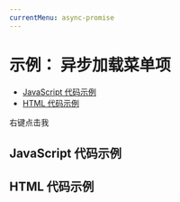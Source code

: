 ```yaml
---
currentMenu: async-promise 
---
```


# 示例： 异步加载菜单项

<!-- START doctoc generated TOC please keep comment here to allow auto update -->
<!-- DON'T EDIT THIS SECTION, INSTEAD RE-RUN doctoc TO UPDATE -->


- [JavaScript 代码示例](#example-code)
- [HTML 代码示例](#example-html)

<!-- END doctoc generated TOC please keep comment here to allow auto update -->

<span class="context-menu-one btn btn-neutral">右键点击我</span>

## JavaScript 代码示例

<script type="text/javascript" class="showcase">
    var $ = jQuery;
    $(document).ready(function () {
        'use strict';
        var errorItems = { "errorItem": { name: "加载失败" },};
        var loadItems = function () {
            var dfd = jQuery.Deferred();
            setTimeout(function () {
                dfd.resolve(subItems);
            }, 2000);
            //setTimeout(function () {
            //    dfd.reject(errorItems);
            //}, 1000);
            return dfd.promise();
        };

        var subItems = {
            "sub1": { name: "子菜单 1", icon: "edit" },
            "sub2": { name: "子菜单 2", icon: "cut" },
        };
    
        $.contextMenu({
            selector: '.context-menu-one',
            build: function ($trigger, e) {
                return {
                    callback: function (key, options) {
                        var m = "你点击了： " + key;
                        console.log(m);
                    },
                    items: {
                        "edit": { name: "编辑", icon: "edit" },
                        "cut": { name: "剪切", icon: "cut" },
                        "status": {
                            name: "状态",
                            icon: "delete",
                            items: loadItems(),
                        },
                        "normalSub": {
                            name: "普通的一级子菜单",
                            items: {
                                "normalsub1": { name: "普通的二级子菜单 1"},
                                "normalsub2": { name: "普通的二级子菜单 2"},
                                "normalsub3": { name: "普通的二级子菜单 3"},
                            }
                        }
                    }
                };
            }
        });
    
        //一些异步加载状态用法
        var completedPromise = function (status) {
            console.log(加载完成： ", status);
        };
    
        var failPromise = function (status) {
            console.log("加载失败： ", status);
        };
    
        var notifyPromise = function (status) {
            console.log("加载通知： ", status);
        };
    
        $.loadItemsAsync = function() {
            console.log("异步加载菜单");
            var promise = loadItems();
            $.when(promise).then(completedPromise, failPromise, notifyPromise);
        };
    
    });
</script>

## HTML 代码示例
<div style="display:none;" class="showcase" data-showcase-import=".context-menu-one"></div>
